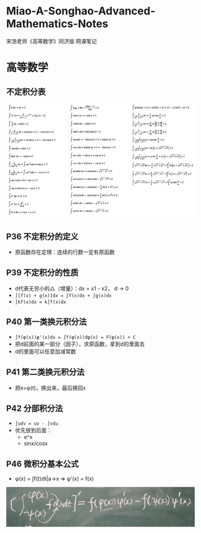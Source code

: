 # Miao-A-Songhao-Advanced-Mathematics-Notes
宋浩老师《高等数学》同济版 网课笔记
# 高等数学
## 不定积分表
![](不定积分表.png)
## P36 不定积分的定义
- 原函数存在定理：连续的行数一定有原函数
## P39 不定积分的性质
- d代表无穷小的△（增量）：dx = x1 - x2， d → 0
- `∫[f(x) + g(x)]dx = ∫f(x)dx + ∫g(x)dx`
- `∫kf(x)dx = k∫f(x)dx`
## P40 第一类换元积分法
- `∫f(φ(x))φ'(x)dx = ∫f(φ(x))dφ(x) = F(φ(x)) + C`
- 把d前面的某一部分（因子），求原函数，拿到d的里面去
- d的里面可以任意加减常数
## P41 第二类换元积分法
- 把x=φ(t)，换出来，最后换回x
## P42 分部积分法
- `∫udv = uv - ∫vdu`
- 优先放到后面：
  - e^x
  - sinx/cosx
## P46 微积分基本公式
- φ(x) = ∫f(t)dt|a→x => φ'(x) = f(x)

![](积分函数.png)
